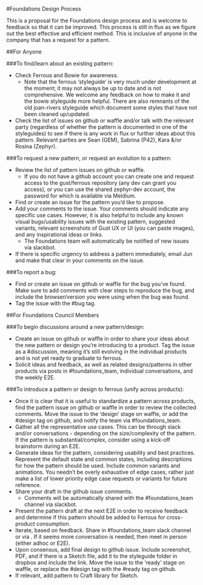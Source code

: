 #Foundations Design Process

This is a proposal for the Foundations design process and is welcome to feedback so that it can be improved. This process is still in flux as we figure out the best effective and efficient method. 
This is inclusive of anyone in the company that has a request for a pattern.

##For Anyone

###To find/learn about an existing pattern:

- Check Ferrous and Bowie for awareness.
  - Note that the ferrous ‘styleguide’ is very much under development at the moment; it may not always be up to date and is not comprehensive. We welcome any feedback on how to make it and the bowie styleguide more helpful. There are also remnants of the old joan-rivers styleguide which document some styles that have not been cleaned up/updated.
- Check the list of issues on github or waffle and/or talk with the relevant party (regardless of whether the pattern is documented in one of the styleguides) to see if there is any work in flux or further ideas about this pattern. 
Relevant parties are Sean (GEM), Sabrina (P42), Kara &/or Rosina (Zephyr).

###To request a new pattern, or request an evolution to a pattern:

- Review the list of pattern issues on github or waffle.
  - If you do not have a github account you can create one and request access to the gust/ferrous repository (any dev can grant you access), or you can use the shared zephyr-dev account, the password for which is available via Meldium.
- Find or create an issue for the pattern you’d like to propose. 
- Add your comments to the issue. Your comments should indicate any specific use cases. However, it is also helpful to include any known visual bugs/usability issues with the existing pattern, suggested variants, relevant screenshots of Gust UX or UI (you can paste images), and any inspirational ideas or links.
  - The Foundations team will automatically be notified of new issues via slackbot.
- If there is specific urgency to address a pattern immediately, email Jun and make that clear in your comments on the issue.

###To report a bug:

- Find or create an issue on github or waffle for the bug you’ve found. Make sure to add comments with clear steps to reproduce the bug, and include the browser/version you were using when the bug was found.
- Tag the issue with the #bug tag.  


##For Foundations Council Members

###To begin discussions around a new pattern/design:

- Create an issue on github or waffle in order to share your ideas about the new pattern or design you’re introducing to a product. Tag the issue as a #discussion, meaning it’s still evolving in the individual products and is not yet ready to graduate to ferrous.
- Solicit ideas and feedback, as well as related designs/patterns in other products via posts in #foundations_team, individual conversations, and the weekly E2E.

###To introduce a pattern or design to ferrous (unify across products): 

- Once it is clear that it is useful to standardize a pattern across products, find the pattern issue on github or waffle in order to review the collected comments. Move the issue to the ‘design’ stage on waffle, or add the #design tag on github, and notify the team via #foundations_team.
- Gather all the representative use cases. This can be through slack and/or conversations - depending on the size/complexity of the pattern. If the pattern is substantial/complex, consider using a kick-off brainstorm during an E2E.
- Generate ideas for the pattern, considering usability and best practices. Represent the default state and common states, including descriptions for how the pattern should be used. Include common variants and animations. You needn’t be overly exhaustive of edge cases, rather just make a list of lower priority edge case requests or variants for future reference.
- Share your draft in the github issue comments.
  - Comments will be automatically shared with the #foundations_team channel via slackbot.
- Present the pattern draft at the next E2E in order to receive feedback and determine if this pattern should be added to Ferrous for cross-product consumption. 
- Iterate, based on feedback. Share in #foundations_team slack channel or via . If it seems more conversation is needed, then meet in person (either adhoc or E2E).
- Upon consensus, add final design to github issue. Include screenshot, PDF, and if there is a Sketch file, add it to the styleguide folder in dropbox and include the link. Move the issue to the ‘ready’ stage on waffle, or replace the #design tag with the #ready tag on github.
- If relevant, add pattern to Craft library for Sketch.

